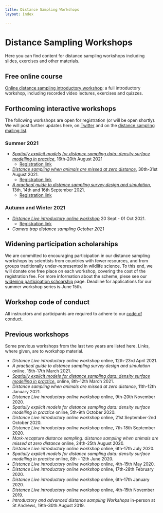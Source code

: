 ```yaml
---
title: Distance Sampling Workshops
layout: index

---
```


# Distance Sampling Workshops

Here you can find content for distance sampling workshops including slides, exercises and other materials.

## Free online course

[Online distance sampling introductory workshop](online-course): a full introductory workshop, including recorded video lectures, exercises and quizzes.


## Forthcoming interactive workshops

The following workshops are open for registration (or will be open shortly).  We will post further updates here, on [Twitter](http://twitter.com/distancesamp) and on the [distance sampling mailing list](https://groups.google.com/forum/#!forum/distance-sampling).

### Summer 2021

- [*Spatially explicit models for distance sampling data: density surface modelling in practice*](dsm-advert), 16th-20th August 2021 
  - [Registration link](https://onlineshop.st-andrews.ac.uk/conferences-and-events/events/creem/spatially-explicit-models-for-distance-sampling-data-training-workshop-live-online-1620-august-2021)
- [*Distance sampling when animals are missed at zero distance*](mrds-aug-2021), 30th-31st August 2021.
  - [Registration link](https://onlineshop.st-andrews.ac.uk/conferences-and-events/events/creem/online-workshop-distance-sampling-when-animals-are-missed-at-zero-distance-30th-31st-august-2021)
- [*A practical guide to distance sampling survey design and simulation*](design-sept-2021), 13th, 14th and 16th September 2021.
  - [Registration link](https://onlineshop.st-andrews.ac.uk/conferences-and-events/events/creem/online-workshop-a-practical-guide-to-distance-sampling-survey-design-simulation-13th16th-sept-21)

### Autumn and Winter 2021

- [*Distance Live introductory online workshop*](intro-sep-2021) 20 Sept - 01 Oct 2021.
  - [Registration link](https://onlineshop.st-andrews.ac.uk/conferences-and-events/events/creem/online-live-workshop-introductory-distance-sampling-20th-september-1st-october-2021)
- *Camera trap distance sampling October 2021*

## Widening participation scholarships

We are committed to encouraging participation in our distance sampling workshops by scientists from countries with fewer resources, and from groups traditionally under-represented in wildlife science. To this end, we will donate one free place on each workshop, covering the cost of the registration fee.  For more information about the scheme, plese see our [widening participation schoarship](widening-participation) page.  Deadline for applications for our summer workshop series is June 15th.

## Workshop code of conduct

All instructors and participants are required to adhere to our [code of conduct](code-of-conduct).

## Previous workshops

Some previous workshops from the last two years are listed here. Links, where given, are to workshop material.

- *Distance Live introductory online workshop* online, 12th-23rd April 2021.
- *A practical guide to distance sampling survey design and simulation* online, 15th-17th March 2021. 
- [*Spatially explicit models for distance sampling data: density surface modelling in practice*.](https://workshops.distancesampling.org/online-dsm-2021) online, 8th-12th March 2021. 
- *Distance sampling when animals are missed at zero distance*, 11th-12th January 2021.
- *Distance Live introductory online workshop* online, 9th-20th November 2020.
- *Spatially explicit models for distance sampling data: density surface modelling in practice* online, 5th-9th October 2020.
- *Distance Live introductory online workshop* online, 21st September-2nd October 2020.
- *Distance Live introductory online workshop* online, 7th-18th September 2020.
- *Mark-recapture distance sampling: distance sampling when animals are missed at zero distance* online, 24th-25th August 2020.
- *Distance Live introductory online workshop* online, 6th-17th July 2020.
- *Spatially explicit models for distance sampling data: density surface modelling in practice* online, 8th - 12th June 2020.
- *Distance Live introductory online workshop* online, 4th-15th May 2020.
- *Distance Live introductory online workshop* online, 17th-28th February 2020.
- *Distance Live introductory online workshop* online, 6th-17th January 2020.
- *Distance Live introductory online workshop* online, 4th-15th November 2019.
- *Introductory and advanced distance sampling Workshops* in-person at St Andrews, 19th-30th August 2019.


